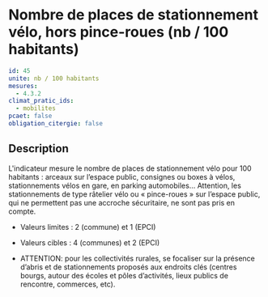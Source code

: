 # Nombre de places de stationnement vélo, hors pince-roues (nb / 100 habitants)
```yaml
id: 45
unite: nb / 100 habitants
mesures:
  - 4.3.2
climat_pratic_ids:
  - mobilites
pcaet: false
obligation_citergie: false
```
## Description
L'indicateur mesure le nombre de places de stationnement vélo pour 100 habitants : arceaux sur l’espace public, consignes ou boxes à vélos, stationnements vélos en gare, en parking automobiles... Attention, les stationnements de type râtelier vélo ou « pince-roues » sur l’espace public, qui ne permettent pas une accroche sécuritaire, ne sont pas pris en compte.

- Valeurs limites : 2 (commune) et 1 (EPCI)

- Valeurs cibles : 4 (communes) et 2 (EPCI)

- ATTENTION: pour les collectivités rurales, se focaliser sur la présence d’abris et de stationnements proposés aux endroits clés (centres bourgs, autour des écoles et pôles d’activités, lieux publics de rencontre, commerces, etc).


